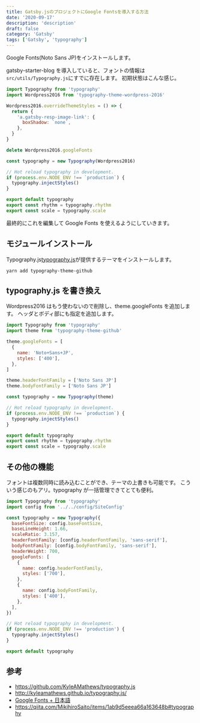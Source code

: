 ```yaml
---
title: Gatsby.jsのプロジェクトにGoogle Fontsを導入する方法
date: '2020-09-17'
description: 'description'
draft: false
category: 'Gatsby'
tags: ['Gatsby', 'typography']
---
```


Google Fonts(Noto Sans JP)をインストールします。

gatsby-starter-blog を導入していると、フォントの情報は`src/utils/Typography.js`にすでに存在します。
初期状態はこんな感じ。

```javascript:title=src/utils/Typography.js
import Typography from 'typography'
import Wordpress2016 from 'typography-theme-wordpress-2016'

Wordpress2016.overrideThemeStyles = () => {
  return {
    'a.gatsby-resp-image-link': {
      boxShadow: `none`,
    },
  }
}

delete Wordpress2016.googleFonts

const typography = new Typography(Wordpress2016)

// Hot reload typography in development.
if (process.env.NODE_ENV !== `production`) {
  typography.injectStyles()
}

export default typography
export const rhythm = typography.rhythm
export const scale = typography.scale
```

最終的にこれを編集して Google Fonts を使えるようにしていきます。

## モジュールインストール

Typography.js[typography.js](http://kyleamathews.github.io/typography.js/)が提供するテーマをインストールします。

```console
yarn add typography-theme-github
```

## typography.js を書き換え

Wordpress2016 はもう使わないので削除し、theme.googleFonts を追加します。
ヘッダとボディ部にも指定を追加します。

```javascript:title=src/utils/typography.js
import Typography from 'typography'
import theme from 'typography-theme-github'

theme.googleFonts = [
  {
    name: 'Noto+Sans+JP',
    styles: ['400'],
  },
]

theme.headerFontFamily = ['Noto Sans JP']
theme.bodyFontFamily = ['Noto Sans JP']

const typography = new Typography(theme)

// Hot reload typography in development.
if (process.env.NODE_ENV !== `production`) {
  typography.injectStyles()
}

export default typography
export const rhythm = typography.rhythm
export const scale = typography.scale
```

## その他の機能

フォントは複数同時に読み込むことができ、テーマの上書きも可能です。
こういう感じのもアリ。typography が一括管理できてとても便利。

```javascript:title=src/utils/typography.js
import Typography from 'typography'
import config from '../../config/SiteConfig'

const typography = new Typography({
  baseFontSize: config.baseFontSize,
  baseLineHeight: 1.66,
  scaleRatio: 3.157,
  headerFontFamily: [config.headerFontFamily, 'sans-serif'],
  bodyFontFamily: [config.bodyFontFamily, 'sans-serif'],
  headerWeight: 700,
  googleFonts: [
    {
      name: config.headerFontFamily,
      styles: ['700'],
    },
    {
      name: config.bodyFontFamily,
      styles: ['400'],
    },
  ],
})

// Hot reload typography in development.
if (process.env.NODE_ENV !== 'production') {
  typography.injectStyles()
}

export default typography
```

## 参考

- https://github.com/KyleAMathews/typography.js
- http://kyleamathews.github.io/typography.js/
- [Google Fonts + 日本語](https://googlefonts.github.io/japanese/)
- https://qiita.com/MikihiroSaito/items/1ab9d5eeea66a163648b#typography
